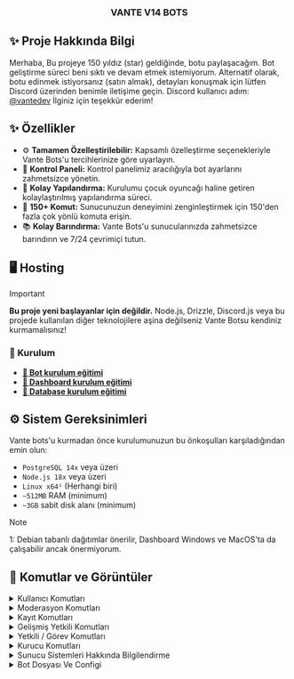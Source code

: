 <p align="center">
  <h3 align="center">VANTE V14 BOTS</h3>
</p>

## ✨ Proje Hakkında Bilgi

Merhaba, Bu projeye 150 yıldız (star) geldiğinde, botu paylaşacağım. Bot geliştirme süreci beni sıktı ve devam etmek istemiyorum. Alternatif olarak, botu edinmek istiyorsanız (satın almak), detayları konuşmak için lütfen Discord üzerinden benimle iletişime geçin. Discord kullanıcı adım: [@vantedev](https://discord.com/users/1205649213539749958) İlginiz için teşekkür ederim!

## ✨ Özellikler

- ⚙️ **Tamamen Özelleştirilebilir:** Kapsamlı özelleştirme seçenekleriyle Vante Bots'u tercihlerinize göre uyarlayın.
- 🌆 **Kontrol Paneli:** Kontrol panelimiz aracılığıyla bot ayarlarını zahmetsizce yönetin.
- 📝 **Kolay Yapılandırma:** Kurulumu çocuk oyuncağı haline getiren kolaylaştırılmış yapılandırma süreci.
- 💯 **150+ Komut:** Sunucunuzun deneyimini zenginleştirmek için 150'den fazla çok yönlü komuta erişin.
- 📚 **Kolay Barındırma:** Vante Bots'u sunucularınızda zahmetsizce barındırın ve 7/24 çevrimiçi tutun.

## 🖥️ Hosting

> [!IMPORTANT]
> **Bu proje yeni başlayanlar için değildir.** Node.js, Drizzle, Discord.js veya bu projede kullanılan diğer teknolojilere aşina değilseniz Vante Botsu kendiniz kurmamalısınız!

### 📝 Kurulum

- **[🤖 Bot kurulum eğitimi](/docs/bot/README.md)**
- **[🔩 Dashboard kurulum eğitimi](/docs/dashboard/README.md)**
- **[📝 Database kurulum eğitimi](/docs/database/README.md)**

## ⚙️ Sistem Gereksinimleri

Vante bots'u kurmadan önce kurulumunuzun bu önkoşulları karşıladığından emin olun:

- `PostgreSQL 14x` veya üzeri
- `Node.js 18x` veya üzeri
- `Linux x64¹` (Herhangi biri)
- `~512MB` RAM (minimum)
- `~3GB` sabit disk alanı (minimum)

> [!NOTE]
> 1: Debian tabanlı dağıtımlar önerilir, Dashboard Windows ve MacOS'ta da çalışabilir ancak önermiyorum.

## 🍭 Komutlar ve Görüntüler
<details>
  <summary>Kullanıcı Komutları</summary>

  - **afk** `<sebep>` → AFK moduna geçersiniz ve sebep belirtirsiniz.
  - **avatar** `<Kullanıcı>` → Belirtilen kullanıcının profil fotoğrafını gösterir.
  - **banner** `<Kullanıcı>` → Belirtilen kullanıcının banner görüntüsünü gösterir.
  - **booster** `<Nick>` → Sunucu için yeni bir booster ismi belirler.
  - **cihaz** `<Kullanıcı>` → Kullanıcının hangi cihazdan bağlandığını gösterir.
  - **git** `<Kullanıcı>` → Belirtilen kullanıcıya hızlıca gidersiniz.
  - **yardım** `[komut]` → Belirtilen komut hakkında yardım bilgisi sağlar.
  - **kb** `<Kullanıcı>` → Belirtilen kullanıcı hakkında kısa bilgi verir.
  - **çek** `<Kullanıcı>` → Belirtilen kullanıcıyı bulunduğunuz ses kanalına çekersiniz.
  - **ship** `[Kullanıcı]` → İki kullanıcı arasında uyum testi yapar.
  - **spotify** `<Kullanıcı>` → Kullanıcının Spotify dinleme bilgisini gösterir.
  - **nerede** `<Kullanıcı>` → Belirtilen kullanıcının hangi kanalda olduğunu gösterir.
  - **arkadaşlarım** → Sunucudaki arkadaşlarınızı listeler.
  - **invite** `<Kullanıcı>` → Belirtilen kullanıcının davetlerini gösterir.
  - **rstat** `<Rol>` → Belirtilen roldeki üyelerin istatistiklerini gösterir.
  - **stat** `[Kullanıcı]` → Belirtilen kullanıcının istatistiklerini gösterir.
  - **top** → Sunucudaki mesaj/ses/yayın/kamera/davet/register sıralamalarını gösterir

| Komut                  | Görsel                                                                                                 |
| ---------------------- | ------------------------------------------------------------------------------------------------------ |
| **spotify**            | ![image](https://github.com/user-attachments/assets/2c48987d-b872-4284-919f-88c86d47ca56)              |
| **ship**               | ![image](https://github.com/user-attachments/assets/4216d66a-4ed3-4cac-bd5b-b82503e91256)              |
| **ship ertu**          | ![image](https://github.com/user-attachments/assets/a7a54c0e-0b71-4d0b-82a4-7e38cc921173)              |
| **stat**               | ![image](https://github.com/user-attachments/assets/a338861e-619a-48f9-b1c8-a78c52897b08)              |
| **rstat**              | ![image](https://github.com/user-attachments/assets/62e857b7-8be8-405e-a045-df16a302034f)              |
| **invite**             | ![image](https://github.com/user-attachments/assets/95af730a-9943-4d52-9920-b7cbee8aedba)              |
| **arkadaşlarım**       | ![image](https://github.com/user-attachments/assets/43ba8766-7c70-471e-a777-c0678729a896)              |
| **top**                | ![image](https://github.com/user-attachments/assets/037571c0-3399-410e-acd6-b646edbb91b9)              |

</details>

<details>
  <summary>Moderasyon Komutları</summary>

  - **aktifcezalar** `<@kullanıcı>` → Belirtilen kullanıcının aktif cezalarını gösterir.
  - **banbilgi** `<kullanıcı>` → Kullanıcının ban bilgilerini gösterir.
  - **SicilTemizle** `<@kullanıcı>` → Belirtilen kullanıcının sicilini temizler.
  - **sicil** `<@kullanıcı>` → Kullanıcının geçmiş cezalarını görüntüler.
  - **etkinlik-cezalı** `<@Üye/ID> [süre] [sebep]` → Üyeyi etkinliklerden men eder.
  - **reklam** `[kullanıcı]` → Kullanıcıyı reklam yaptığı için cezalandırır.
  - **ban** `<kullanıcı> [sebep]` → Belirtilen kullanıcıyı sunucudan banlar.
  - **mute** `<kullanıcı> [süre] [sebep]` → Kullanıcıyı süreli olarak sessize alır.
  - **forceban** `<kullanıcı> [sebep]` → Kullanıcıyı zorunlu olarak sunucudan banlar.
  - **jail** `<kullanıcı> [süre] [sebep]` → Kullanıcıyı belirtilen süre boyunca cezalıya atar.
  - **stream-cezalı** `<@Üye/ID> [süre] [sebep]` → Üyeyi yayın yapmaktan men eder.
  - **vmute** `<kullanıcı> [süre] [sebep]` → Kullanıcıyı sesli kanallarda sessize alır.
  - **af** `<kullanıcı>` → Kullanıcıyı AF moduna alır.
  - **uyarı** `@kullanıcı` → Kullanıcıya uyarı verir.

| Komut                  | Görsel                                                                                                 |
| ---------------------- | ------------------------------------------------------------------------------------------------------ |
| **af**                 | ![image](https://github.com/user-attachments/assets/12513415-e6c6-417f-8d69-4929123f4ac5)              |
| **aktifcezalar**       | ![image](https://github.com/user-attachments/assets/d1df5f40-a676-4778-b78f-d30cbd5050f6)              |
| **Sicil**              | ![image](https://github.com/user-attachments/assets/39bafedb-7744-4a2e-9cc1-726d9d8bcf6b)              |
| **Sicil Extra**        | ![image](https://github.com/user-attachments/assets/ff94f904-7e72-4148-ab37-1aa4acc9acb6)              |
| **Ceza Text**          | ![image](https://github.com/user-attachments/assets/357fbf5f-82aa-4213-9678-11898080a9a9)              |
| **Ceza Log**           | ![image](https://github.com/user-attachments/assets/f6c9bccb-be9b-40d6-8178-6c677f3182f7)              |
| **Dm Log**             | ![image](https://github.com/user-attachments/assets/de45b512-13bb-4113-8a61-4ff03e7c47fb)              |
| **Bitiş Log**          | ![image](https://github.com/user-attachments/assets/2def178c-6020-4e17-947c-c572701f57d6)              |

</details>

<details>
  <summary>Kayıt Komutları</summary>

  - **cinsiyet** `<Kullanıcı>` → Belirtilen kullanıcının cinsiyetini ayarlar.
  - **isim** `<Kullanıcı> <İsim> <Yaş>` → Kullanıcının ismini ve yaşını değiştirir.
  - **isimler** `<@Üye/ID>` → Kullanıcının geçmiş isimlerini listeler.
  - **teyitlerim** `<@Üye/ID>` → Belirtilen kullanıcının kayıt teyitlerini gösterir.
  - **register** `<Kullanıcı/ID> <İsim> <Yaş>` → Kullanıcıyı sunucuda kayıt eder.
  - **ks** `<Kullanıcı/ID> [sebep]` → Kullanıcıyı kayıtsız yapar.
  - **unsuspect** `<Kullanıcı/ID>` → Kullanıcının şüpheli rolünü kaldırır.

| Komut                  | Görsel                                                                                                 |
| ---------------------- | ------------------------------------------------------------------------------------------------------ |
| **Hoşgeldin Mesajı**   | ![image](https://github.com/user-attachments/assets/f4e531db-8a9e-405d-8be6-312e2c8f1d4a)              |
| **Kayıt Komutu**       | ![image](https://github.com/user-attachments/assets/65bae219-da69-45fd-b206-762c2a71fd26)              |
| **Extra**              | ![image](https://github.com/user-attachments/assets/52bbb463-42ea-46a8-87af-2057d25c6ca5)              |
| **İsimler**            | ![image](https://github.com/user-attachments/assets/18d3dfed-11d4-46b5-aa40-1b70bcffa2e1)              |
| **teyitlerim**         | ![image](https://github.com/user-attachments/assets/986c43b4-da73-4b78-b908-b56cd462ae61)              |

</details>

<details>
  <summary>Gelişmiş Yetkili Komutları</summary>

  - **muteall** → Sunucudaki tüm kullanıcıları sessize alır.
  - **transport** `<menüden kanal seç>` → Kullanıcıları seçilen kanala taşır.
  - **banlist** → Sunucudaki banlanan kullanıcıların listesini gösterir.
  - **sil** `[kullanıcı id] <mesaj sayısı>` → Belirtilen kullanıcının belirli sayıda mesajını siler.
  - **dağıt** → Rol veya ödül dağıtımı yapar.
  - **emojiekle** `<emoji> <isim>` → Yeni bir emoji ekler ve isimlendirir.
  - **giveaway** `<süre (10m)> <kazanan sayısı (1)> <ödül>` → Çekiliş başlatır.
  - **gsil** `<çekiliş mesaj id>` → Belirtilen çekilişi siler.
  - **gedit** `<çekiliş mesaj id> <süre (10m)> <kazanan sayısı (1)> <ödül>` → Mevcut bir çekilişi düzenler.
  - **grerol** → Çekilişte yeniden kazanan belirler.
  - **say** → Sunucudaki kullanıcı sayısını gösterir.
  - **lock** → Kanalı kilitler ve mesaj gönderimini kapatır.
  - **roldenetim** `<rol>` → Belirtilen rolün denetimini yapar.
  - **rollog** `<kullanıcı>` → Kullanıcının rol geçmişini gösterir.
  - **rol** `<kullanıcı>` → Kullanıcıya belirli bir rol verir veya rolünü alır.
  - **snipe** `[kanal/kullanıcı]` → Silinen son mesajı görüntüler.
  - **ysay** → Sunucudaki yetkililerin sayısını gösterir.
  - **taşı** `<kullanıcı>` → Kullanıcıyı başka bir kanala taşır.
  - **vlog** `<kullanıcı>` → Kullanıcının ses kanalı geçmişini görüntüler.

| Komut                  | Görsel                                                                                                 |
| ---------------------- | ------------------------------------------------------------------------------------------------------ |
| **Giveaway**           | ![image](https://github.com/user-attachments/assets/47def86a-bb2d-4673-b6bf-6dfccf602811)              |
| **say** (canlı)        | ![image](https://github.com/user-attachments/assets/d90cb5b5-15ac-4230-b85c-77065af7187a)              |
| **roldenetim**         | ![image](https://github.com/user-attachments/assets/80eac283-504a-479e-b538-384f8664a85e)              |
| **rol**                | ![image](https://github.com/user-attachments/assets/3f41e3e0-1861-4ffa-a969-f10ddbf3b844)              |
| **vlog**               | ![image](https://github.com/user-attachments/assets/277b436a-2172-4e4b-8d38-527a01e618ca)              |

</details>

<details>
  <summary>Yetkili / Görev Komutları</summary>

  - **rozet** → Yetkilinin rozetini görüntüler.
  - **mazeret** `<@kullanıcı> <süre> <sebep>` → Belirtilen kullanıcı için mazeret kaydı oluşturur.
  - **not** → Yetkiliye bir not ekler.
  - **oryantasyon** `<Yetkili>` → Yeni yetkililer için oryantasyon başlatır.
  - **puan** `[kullanıcı]` → Kullanıcının puanını görüntüler veya değiştirir.
  - **return** `<Kullanıcı>` → Görevine dönmesi için kullanıcıyı geri çağırır.
  - **sorunçöz** `[kullanıcı]` → Belirtilen kullanıcının sorununu çözmek için görev başlatır.
  - **yetkililerim** → Yetkili yaptıgınız kullanıcıların listesini görüntüler.
  - **ybilgi** `<@kullanıcı>` → Belirtilen yetkili hakkında bilgi sağlar.
  - **taglı** `<@kullanıcı>` → Kullanıcıyı taglı rolüne ekler.
  - **taglılarım** → Yetkili olarak tagladığınız kullanıcıları listeler.
  - **yt** `<@kullanıcı>` → Belirtilen kullanıcıyı yetkili yapar veya yetkiliyse yetkisini yükseltir/düşürür.

| Komut                  | Görsel                                                                                                 |
| ---------------------- | ------------------------------------------------------------------------------------------------------ |
| **Sorumluluk Paneli**  | ![image](https://github.com/user-attachments/assets/4d8e2b44-5fae-4208-8611-4a35d3fc4b09)              |
| **Görev Paneli**       | ![image](https://github.com/user-attachments/assets/e7d5fed9-b321-4529-a704-1ab540ffff1c)              |
| **Görev Seçme**        | ![image](https://github.com/user-attachments/assets/fe740fd8-d557-4344-b64d-7d990c8c6bf0)              |
| **Rozet**              | ![image](https://github.com/user-attachments/assets/deae1a70-6592-43b2-9de1-dac83f48d1cf)              |
| **Puan** (1. Sayfa)    | ![image](https://github.com/user-attachments/assets/cea4bab7-0eb9-4a71-8bf8-417956d2c678)              |
| **Puan** (2. Sayfa)    | ![image](https://github.com/user-attachments/assets/e3eb74ab-75dc-453f-bd9e-24e7831e5233)              |

</details>

<details>
  <summary>Kurucu Komutları</summary>

  - **bonus** → Yetkiliye bonus puan verir veya görüntüler.
  - **özelkomut** → Sunucuya özel bir komut ekler veya düzenler.
  - **otorol** `<menüden işlem seçin>` → Sunucu için otomatik rol verme ayarlamaları yapar.
  - **toplantı** → Sunucu için toplantı başlatır.
  - **fastlogin** → Sunucuda panel acar bu paneli kullananlar bot hesap olmadığını doğrulayıp sunucuda gerekli rollerini alabilirler
  - **secretroom** → Sunucuda özel oda panelini açar.
  - **leaderboard** → Sunucudaki sıralamayı görüntüler.
  - **memberpanel** → Üye yönetim panelini açar.
  - **kısayollar** → Sunucu kısayollarını gösterir.
  - **streamerpanel** → Yayıncı yönetim panelini açar.
  - **görevpanel** → Görev yönetim panelini açar.
  - **ayarlar** → Sunucu komut ayarlarını yönetir.
  - **setup** → Sunucuyu kurarsınız.
  - **ekip** → Ekip yönetim işlemlerini gerçekleştirir.
  - **yaz** `<yazılacak şey>` → Belirtilen mesajı yazar.

| Komut                    | Görsel                                                                                                 |
| ------------------------ | ------------------------------------------------------------------------------------------------------ |
| **Otorol**               | ![image](https://github.com/user-attachments/assets/2e350f07-12d1-442a-b0f0-cb41e6b49ddc)              |
| **Fastlogin**            | ![image](https://github.com/user-attachments/assets/9837f4cc-33f9-4eb3-b215-e67d4abf3e18)              |
| **Leaderboard**          | ![image](https://github.com/user-attachments/assets/fec8d80e-76b0-4bc3-af8d-6abbfad3954d)              |
| **Memberpanel**          | ![image](https://github.com/user-attachments/assets/f6ffde05-82e4-4563-ac6d-46d4d9c62b3a)              |
| **Kısayollar**           | ![image](https://github.com/user-attachments/assets/648174bb-6c07-40cf-a6a3-a29d99100715)              |
| **Streamerpanel**        | ![image](https://github.com/user-attachments/assets/f3e1ca9f-aedf-4c3a-97af-17edc2a457ae)              |
| **Görevpanel**           | ![image](https://github.com/user-attachments/assets/180c6e17-2777-44c2-a60f-e506703a6db9)              |
| **Ayarlar**              | ![image](https://github.com/user-attachments/assets/b79ca41e-f88a-4c22-8ae8-55bc469758b5)              |
| **Ayarlar Seçim**        | ![image](https://github.com/user-attachments/assets/971fc981-866f-480b-a4c1-b6f09416f68d)              |
| **Setup**                | ![image](https://github.com/user-attachments/assets/ee8fb68d-4ea3-40e7-88c4-c5be89041d3d)              |
| **Secretroom**           | ![image](https://github.com/user-attachments/assets/409b7719-00db-40a0-8d8f-202055f63ff7)              |
| **Secretroom** (Yönetim) | ![image](https://github.com/user-attachments/assets/4c9b1b5a-ef34-4288-afdc-066729248404)              |

</details>

<details>
  <summary>Sunucu Sistemleri Hakkında Bilgilendirme</summary>

  **Sunucunuzun verimliliğini ve kullanıcı deneyimini artırmak için bir dizi gelişmiş sistem devreye alınmıştır. İşte bu sistemler hakkında detaylı bilgiler:**

  - **Üye Kayıt Sistemi**: Sunucuya yeni katılan üyelerin hızlı ve sorunsuz bir şekilde kaydolmasını sağlar. Kullanıcıların sisteme dahil edilmesi bu süreçle yönetilir.
  
  - **İsim Zorunluluğu**: Üyelerin kayıt olurken gerçek isimlerini girmelerini zorunlu hale getirir. Bu sayede sunucuda düzen ve güven sağlanır.
  
  - **Yaş Doğrulama**: Üyeler, sunucuya kaydolurken yaşlarını belirtmek zorundadır. Bu sistem, yaş sınırlarını denetleyerek sunucunun hedef kitlesine uygun üyelerin kabul edilmesini sağlar.

  - **Etiketli Üye Alımı**: Sunucuya katılmak için belirli bir etikete sahip olma zorunluluğu getirir. Bu, sunucunun belirli bir topluluk veya rol grubu için özelleştirilmesine olanak tanır.
  
  - **Otomatik İsim Düzenleme**: Yeni katılan üyelerin isimlerini, sunucunun kurallarına ve standartlarına uygun olarak otomatik düzenler. Sunucu içinde bir isim standardı sağlar.
  
  - **Yaş Sınırı Uygulaması**: Minimum yaş sınırının altındaki üyeleri belirleyerek onlara uygun yaptırımlar uygulayan bir sistemdir. Bu, sunucuda istenmeyen davranışları azaltır.

  - **Otomatik Ceza Sistemi**: Üyelerin belirli sayıda uyarı alması durumunda otomatik olarak cezalandırılmasını sağlar. Moderasyon yükünü azaltan bu sistem, cezaların adil bir şekilde dağıtılmasını garanti eder.
  
  - **Otomatik Kayıt**: Daha önce kayıt olmuş üyeleri sunucuya yeniden katıldıklarında otomatik olarak tanır ve kaydeder. Kullanıcıların tekrar kayıt olma zorunluluğunu ortadan kaldırır.

  - **Alternatif Ceza Alanı (Underworld)**: Üyeleri yasaklama yerine "Underworld" adlı alternatif bir ceza alanına gönderir. Bu alan, yasaklama öncesi son bir uyarı niteliği taşır.
  
  - **Görsel İstatistikler**: Üyelerin istatistiklerini çekici ve etkileyici görsellerle sunar. Sunucu içinde başarıları vurgulamak ve üyeleri motive etmek için harika bir sistemdir.
  
  - **Buttonlu İstatistikler**: Üyelerin istatistiklerini interaktif butonlar aracılığıyla sunar. Kullanıcı dostu bir arayüzle kolayca bilgiye erişimi sağlar.

  - **Görsel Sıralamalar**: Sunucu içindeki en iyi performans gösteren üyeleri görsel sıralamalarla gösterir. Bu, rekabeti teşvik eden motive edici bir sistemdir.
  
  - **Avatarlı Sıralama**: Görsel sıralamalara ek olarak, üyelerin profil fotoğraflarını da gösterir. Daha kişiselleştirilmiş ve görsel açıdan zengin bir sıralama sunar.

  - **İltifat Sistemi**: Aktif üyeleri motive edici mesajlarla ödüllendirir. Sunucu içindeki pozitif enerjiyi artırmaya yönelik bir sistemdir.
  
  - **Oy Hatırlatıcı**: Üyelere, sunucuyu desteklemek için oy kullanmalarını nazik bir şekilde hatırlatan bir sistemdir. Bu sayede topluluğun oy etkinliği artar.
  
  - **Kademeli Uyarı Rolleri**: Üyelerin aldığı uyarıların sayısına göre çeşitli uyarı rolleri atar. Bu roller, kullanıcıların geçmiş cezalarını ve statülerini yansıtır.

  - **Kademeli Seviye Rolleri**: Üyelerin seviye atladıkça belirli roller kazanmasını sağlayan bir sistemdir. Seviye ilerlemelerini göstermek için kullanılır ve üyeleri daha fazla aktif olmaya teşvik eder.

  | Log Kanalları            | Görsel                                                                                                 |
  | ------------------------ | ------------------------------------------------------------------------------------------------------ |
  | **Guard**                | ![image](https://github.com/user-attachments/assets/72ae2451-d57c-4bea-9ff3-48aad511cf4d)              |
  | **Chat Guard**           | ![image](https://github.com/user-attachments/assets/629943a2-7ad0-4bc9-9613-c4521a58dfeb)              |
  | **Server/Sunucu**        | ![image](https://github.com/user-attachments/assets/ce508fa4-4365-401b-8b89-5224df8d8906)              |
  | **Streamer**             | ![image](https://github.com/user-attachments/assets/b166caa8-2cc2-480a-affa-d00ab9110fd8)              |
  | **Başvuru**              | ![image](https://github.com/user-attachments/assets/6e4a7bfc-ec40-4619-8a84-3a88178fe77f)              |
  | **Family**               | ![image](https://github.com/user-attachments/assets/215bc12f-eac7-478a-97f9-76dd0ae31017)              |
  | **Mesaj**                | ![image](https://github.com/user-attachments/assets/1b720614-0f7a-4439-9652-9cc3e2c6bc0f)              |
  | **Ses**                  | ![image](https://github.com/user-attachments/assets/59cc0b43-3bbe-444c-b6d4-198a5adfcb12)              |
  | **Role**                 | ![image](https://github.com/user-attachments/assets/a24f73c0-26b8-4b82-b791-54660b777a32)              |
  | **Staff**                | ![image](https://github.com/user-attachments/assets/38820319-0dcf-43fa-9422-3ffe81b9f7f5)              |
  | **Orientation**          | ![image](https://github.com/user-attachments/assets/79f2b059-a5b1-4c26-b8fc-866a7e49249c)              |
  | **Cezalar**              | ![image](https://github.com/user-attachments/assets/79de747b-9fed-4618-bf90-b69f603deca0)              |

</details>

<details>
  <summary>Bot Dosyası Ve Configi</summary>
  
| Tip                      | Görsel                                                                                                 |
| ------------------------ | ------------------------------------------------------------------------------------------------------ |
| **Dosyalar**             | ![image](https://github.com/user-attachments/assets/62d1a9bd-76f0-41bf-805b-71e4ff1d5017)              |
| **Config (ENV)**         | ![image](https://github.com/user-attachments/assets/de3366a4-1069-4e8c-8757-62b965f7b33f)              |

## 🐻‍❄️ Geliştirici ve Lisans

Telif Hakkı © 2024 [Kaan 'Vante' Karahanlı](https://github.com/vante-dev). Bu proje [GNU Genel Kamu Lisansı v3.0](https://github.com/vante-dev/Vante-Bots/blob/main/LICENSE) ile lisanslanmıştır.
